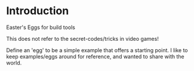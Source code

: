 # Introduction

Easter's Eggs for build tools 

This does not refer to the secret-codes/tricks in video games! 

Define an 'egg' to be a simple example that offers a starting point. I like to keep examples/eggs around for reference, and wanted to share with the world. 
